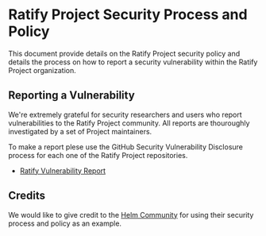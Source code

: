 # Ratify Project Security Process and Policy
This document provide details on the Ratify Project security policy and details the process on how to report a security vulnerability within the Ratify Project organization. 

## Reporting a Vulnerability

We're extremely grateful for security researchers and users who report vulnerabilities to the Ratify Project community. All reports are thouroughly investigated by a set of Project maintainers.

To make a report plese use the GitHub Security Vulnerability Disclosure process for each one of the Ratify Project repositories.
- [Ratify Vulnerability Report](https://github.com/ratify-project/ratify/security/advisories/new)

## Credits
We would like to give credit to the [Helm Community](https://github.com/helm/community) for using their security process and policy as an example.
